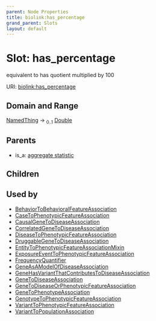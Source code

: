 ```yaml
---
parent: Node Properties
title: biolink:has_percentage
grand_parent: Slots
layout: default
---
```


# Slot: has_percentage


equivalent to has quotient multiplied by 100

URI: [biolink:has_percentage](https://w3id.org/biolink/vocab/has_percentage)

## Domain and Range

[NamedThing](NamedThing.md) ->  <sub>0..1</sub> [Double](types/Double.md)

## Parents

 *  is_a: [aggregate statistic](aggregate_statistic.md)

## Children


## Used by

 * [BehaviorToBehavioralFeatureAssociation](BehaviorToBehavioralFeatureAssociation.md)
 * [CaseToPhenotypicFeatureAssociation](CaseToPhenotypicFeatureAssociation.md)
 * [CausalGeneToDiseaseAssociation](CausalGeneToDiseaseAssociation.md)
 * [CorrelatedGeneToDiseaseAssociation](CorrelatedGeneToDiseaseAssociation.md)
 * [DiseaseToPhenotypicFeatureAssociation](DiseaseToPhenotypicFeatureAssociation.md)
 * [DruggableGeneToDiseaseAssociation](DruggableGeneToDiseaseAssociation.md)
 * [EntityToPhenotypicFeatureAssociationMixin](EntityToPhenotypicFeatureAssociationMixin.md)
 * [ExposureEventToPhenotypicFeatureAssociation](ExposureEventToPhenotypicFeatureAssociation.md)
 * [FrequencyQuantifier](FrequencyQuantifier.md)
 * [GeneAsAModelOfDiseaseAssociation](GeneAsAModelOfDiseaseAssociation.md)
 * [GeneHasVariantThatContributesToDiseaseAssociation](GeneHasVariantThatContributesToDiseaseAssociation.md)
 * [GeneToDiseaseAssociation](GeneToDiseaseAssociation.md)
 * [GeneToDiseaseOrPhenotypicFeatureAssociation](GeneToDiseaseOrPhenotypicFeatureAssociation.md)
 * [GeneToPhenotypeAssociation](GeneToPhenotypeAssociation.md)
 * [GenotypeToPhenotypicFeatureAssociation](GenotypeToPhenotypicFeatureAssociation.md)
 * [VariantToPhenotypicFeatureAssociation](VariantToPhenotypicFeatureAssociation.md)
 * [VariantToPopulationAssociation](VariantToPopulationAssociation.md)

